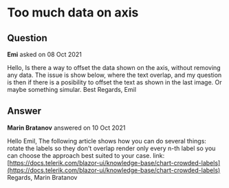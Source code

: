 # Too much data on axis

## Question

**Emi** asked on 08 Oct 2021

Hello, Is there a way to offset the data shown on the axis, without removing any data. The issue is show below, where the text overlap, and my question is then if there is a posibility to offset the text as shown in the last image. Or maybe something simular. Best Regards, Emil

## Answer

**Marin Bratanov** answered on 10 Oct 2021

Hello Emil, The following article shows how you can do several things: rotate the labels so they don't overlap render only every n-th label so you can choose the approach best suited to your case. link: [https://docs.telerik.com/blazor-ui/knowledge-base/chart-crowded-labels](https://docs.telerik.com/blazor-ui/knowledge-base/chart-crowded-labels) Regards, Marin Bratanov

